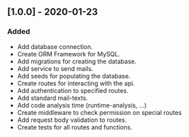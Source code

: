 ## [1.0.0] - 2020-01-23
### Added
 - Add database connection.
 - Create ORM Framework for MySQL.
 - Add migrations for creating the database.
 - Add service to send mails.
 - Add seeds for populating the database.
 - Create routes for interacting with the api.
 - Add authentication to specified routes.
 - Add standard mail-texts.
 - Add code analysis time (runtime-analysis, ...)
 - Create middleware to check permission on special routes
 - Add request body validation to routes.
 - Create tests for all routes and functions.
